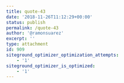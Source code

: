 ```yaml
---
title: quote-43
date: '2018-11-26T11:12:29+00:00'
status: publish
permalink: /quote-43
author: '@ramonsuarez'
excerpt: ''
type: attachment
id: 909
siteground_optimizer_optimization_attempts:
    - '1'
siteground_optimizer_is_optimized:
    - '1'
---
```

<!DOCTYPE html PUBLIC "-//W3C//DTD HTML 4.0 Transitional//EN" "http://www.w3.org/TR/REC-html40/loose.dtd">
<?xml encoding="UTF-8">
